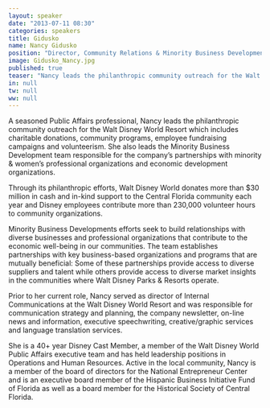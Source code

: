 ```yaml
---
layout: speaker
date: "2013-07-11 08:30"
categories: speakers
title: Gidusko
name: Nancy Gidusko
position: "Director, Community Relations & Minority Business Development, Walt Disney World Resort"
image: Gidusko_Nancy.jpg
published: true
teaser: "Nancy leads the philanthropic community outreach for the Walt Disney World Resort which includes charitable donations, community programs, employee fundraising campaigns and volunteerism."
in: null
tw: null
ww: null
---
```

A seasoned Public Affairs professional, Nancy leads the philanthropic community outreach for the Walt Disney World Resort which includes charitable donations, community programs, employee fundraising campaigns and volunteerism. She also leads the Minority Business Development team responsible for the company’s partnerships with minority & women’s professional organizations and economic development organizations. 

Through its philanthropic efforts, Walt Disney World donates more than $30 million in cash and in-kind support to the Central Florida community each year and Disney employees contribute more than 230,000 volunteer hours to community organizations. 

Minority Business Developments efforts seek to build relationships with diverse businesses and professional organizations that contribute to the economic well-being in our communities. The team establishes partnerships with key business-based organizations and programs that are mutually beneficial: Some of these partnerships provide access to diverse suppliers and talent while others provide access to diverse market insights in the communities where Walt Disney Parks & Resorts operate. 

Prior to her current role, Nancy served as director of Internal Communications at the Walt Disney World Resort and was responsible for communication strategy and planning, the company newsletter, on-line news and information, executive speechwriting, creative/graphic services and language translation services.

She is a 40+ year Disney Cast Member, a member of the Walt Disney World Public Affairs executive team and has held leadership positions in Operations and Human Resources. Active in the local community, Nancy is a member of the board of directors for the National Entrepreneur Center and is an executive board member of the Hispanic Business Initiative Fund of Florida as well as a board member for the Historical Society of Central Florida. 


